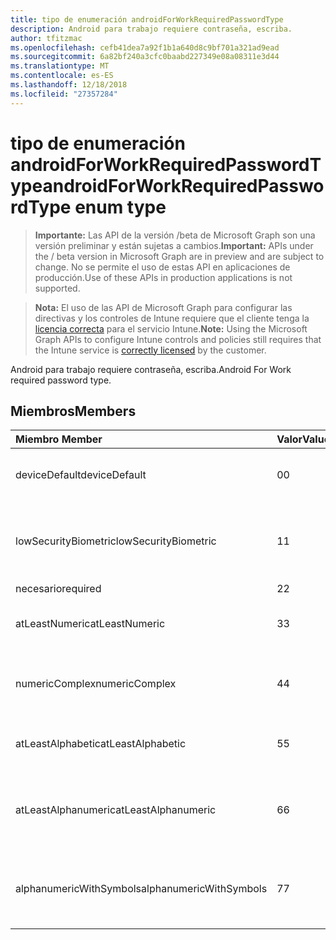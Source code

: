 ```yaml
---
title: tipo de enumeración androidForWorkRequiredPasswordType
description: Android para trabajo requiere contraseña, escriba.
author: tfitzmac
ms.openlocfilehash: cefb41dea7a92f1b1a640d8c9bf701a321ad9ead
ms.sourcegitcommit: 6a82bf240a3cfc0baabd227349e08a08311e3d44
ms.translationtype: MT
ms.contentlocale: es-ES
ms.lasthandoff: 12/18/2018
ms.locfileid: "27357284"
---
```

# <a name="androidforworkrequiredpasswordtype-enum-type"></a><span data-ttu-id="e20d7-103">tipo de enumeración androidForWorkRequiredPasswordType</span><span class="sxs-lookup"><span data-stu-id="e20d7-103">androidForWorkRequiredPasswordType enum type</span></span>

> <span data-ttu-id="e20d7-104">**Importante:** Las API de la versión /beta de Microsoft Graph son una versión preliminar y están sujetas a cambios.</span><span class="sxs-lookup"><span data-stu-id="e20d7-104">**Important:** APIs under the / beta version in Microsoft Graph are in preview and are subject to change.</span></span> <span data-ttu-id="e20d7-105">No se permite el uso de estas API en aplicaciones de producción.</span><span class="sxs-lookup"><span data-stu-id="e20d7-105">Use of these APIs in production applications is not supported.</span></span>

> <span data-ttu-id="e20d7-106">**Nota:** El uso de las API de Microsoft Graph para configurar las directivas y los controles de Intune requiere que el cliente tenga la [licencia correcta](https://go.microsoft.com/fwlink/?linkid=839381) para el servicio Intune.</span><span class="sxs-lookup"><span data-stu-id="e20d7-106">**Note:** Using the Microsoft Graph APIs to configure Intune controls and policies still requires that the Intune service is [correctly licensed](https://go.microsoft.com/fwlink/?linkid=839381) by the customer.</span></span>

<span data-ttu-id="e20d7-107">Android para trabajo requiere contraseña, escriba.</span><span class="sxs-lookup"><span data-stu-id="e20d7-107">Android For Work required password type.</span></span>
## <a name="members"></a><span data-ttu-id="e20d7-108">Miembros</span><span class="sxs-lookup"><span data-stu-id="e20d7-108">Members</span></span>
|<span data-ttu-id="e20d7-109">Miembro	</span><span class="sxs-lookup"><span data-stu-id="e20d7-109">Member</span></span>|<span data-ttu-id="e20d7-110">Valor</span><span class="sxs-lookup"><span data-stu-id="e20d7-110">Value</span></span>|<span data-ttu-id="e20d7-111">Descripción</span><span class="sxs-lookup"><span data-stu-id="e20d7-111">Description</span></span>|
|:---|:---|:---|
|<span data-ttu-id="e20d7-112">deviceDefault</span><span class="sxs-lookup"><span data-stu-id="e20d7-112">deviceDefault</span></span>|<span data-ttu-id="e20d7-113">0</span><span class="sxs-lookup"><span data-stu-id="e20d7-113">0</span></span>|<span data-ttu-id="e20d7-114">Valor predeterminado de dispositivo, sin intención.</span><span class="sxs-lookup"><span data-stu-id="e20d7-114">Device default value, no intent.</span></span>|
|<span data-ttu-id="e20d7-115">lowSecurityBiometric</span><span class="sxs-lookup"><span data-stu-id="e20d7-115">lowSecurityBiometric</span></span>|<span data-ttu-id="e20d7-116">1</span><span class="sxs-lookup"><span data-stu-id="e20d7-116">1</span></span>|<span data-ttu-id="e20d7-117">Contraseña biométrica en función de baja seguridad requerida.</span><span class="sxs-lookup"><span data-stu-id="e20d7-117">Low security biometrics based password required.</span></span>|
|<span data-ttu-id="e20d7-118">necesario</span><span class="sxs-lookup"><span data-stu-id="e20d7-118">required</span></span>|<span data-ttu-id="e20d7-119">2</span><span class="sxs-lookup"><span data-stu-id="e20d7-119">2</span></span>|<span data-ttu-id="e20d7-120">Obligatorio.</span><span class="sxs-lookup"><span data-stu-id="e20d7-120">Required.</span></span>|
|<span data-ttu-id="e20d7-121">atLeastNumeric</span><span class="sxs-lookup"><span data-stu-id="e20d7-121">atLeastNumeric</span></span>|<span data-ttu-id="e20d7-122">3</span><span class="sxs-lookup"><span data-stu-id="e20d7-122">3</span></span>|<span data-ttu-id="e20d7-123">Contraseña de al menos numérica requerida.</span><span class="sxs-lookup"><span data-stu-id="e20d7-123">At least numeric password required.</span></span>|
|<span data-ttu-id="e20d7-124">numericComplex</span><span class="sxs-lookup"><span data-stu-id="e20d7-124">numericComplex</span></span>|<span data-ttu-id="e20d7-125">4</span><span class="sxs-lookup"><span data-stu-id="e20d7-125">4</span></span>|<span data-ttu-id="e20d7-126">Contraseña compleja numérico requerida.</span><span class="sxs-lookup"><span data-stu-id="e20d7-126">Numeric complex password required.</span></span>|
|<span data-ttu-id="e20d7-127">atLeastAlphabetic</span><span class="sxs-lookup"><span data-stu-id="e20d7-127">atLeastAlphabetic</span></span>|<span data-ttu-id="e20d7-128">5</span><span class="sxs-lookup"><span data-stu-id="e20d7-128">5</span></span>|<span data-ttu-id="e20d7-129">Contraseña de al menos alfabético requerida.</span><span class="sxs-lookup"><span data-stu-id="e20d7-129">At least alphabetic password required.</span></span>|
|<span data-ttu-id="e20d7-130">atLeastAlphanumeric</span><span class="sxs-lookup"><span data-stu-id="e20d7-130">atLeastAlphanumeric</span></span>|<span data-ttu-id="e20d7-131">6</span><span class="sxs-lookup"><span data-stu-id="e20d7-131">6</span></span>|<span data-ttu-id="e20d7-132">Requerido una contraseña alfanumérica al menos.</span><span class="sxs-lookup"><span data-stu-id="e20d7-132">At least alphanumeric password required.</span></span>|
|<span data-ttu-id="e20d7-133">alphanumericWithSymbols</span><span class="sxs-lookup"><span data-stu-id="e20d7-133">alphanumericWithSymbols</span></span>|<span data-ttu-id="e20d7-134">7</span><span class="sxs-lookup"><span data-stu-id="e20d7-134">7</span></span>|<span data-ttu-id="e20d7-135">Al menos alfanumérico con contraseña símbolos requerida.</span><span class="sxs-lookup"><span data-stu-id="e20d7-135">At least alphanumeric with symbols password required.</span></span>|





